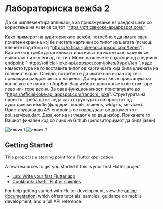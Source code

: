 # Лабораториска вежба 2

Да се имплементира апликација за прикажување на рандом шеги со користење на АПИ од сајтот "https://official-joke-api.appspot.com/". 

Како примерот на аудиториските вежби, потребно е да имате еден почетен екран на кој ќе листате картички со типот на шегата (помош: влечете податоци од "https://official-joke-api.appspot.com/types"). 
Картичките треба да се кликаат и да носат на нов екран, каде ќе се излистаат сите шеги од тој тип. Може да влечете податоци од следниов endpoint: " https://official-joke-api.appspot.com/jokes/{type}/ten ", каде наместо type ќе го поставите типот од картичката која била кликната на главниот екран. 
Следно, потребно е да имате нов екран кој ќе ја прикажува рандом шегата на денот. До екранот ќе се пристапува со копче кое се наоѓа во AppBar. Ваш избор е дали копчето ќе стои горе лево или горе десно. За оваа функционалност, пристапувате до "https://official-joke-аpi.appspot.com/random_joke". 
Структурата на проектот треба да изгледа како структурата на проектот од аудиториски вежби (фолдери: models, screens, widgets, services). Пристапувања до API endpoints се извршуваат во документот: api_services.dart. Дизајнот на изгледот е по ваш избор. Прикачете го Вашиот финален код со линк на Github (репозиториумот да биде јавен).

![слика 1](https://github.com/user-attachments/assets/f6ea5d80-d3c8-4a55-9e27-7e4d8065d2d6)
![слика 2](https://github.com/user-attachments/assets/24372bc1-769d-486a-bb44-503a04e08210)

## Getting Started

This project is a starting point for a Flutter application.

A few resources to get you started if this is your first Flutter project:

- [Lab: Write your first Flutter app](https://docs.flutter.dev/get-started/codelab)
- [Cookbook: Useful Flutter samples](https://docs.flutter.dev/cookbook)

For help getting started with Flutter development, view the
[online documentation](https://docs.flutter.dev/), which offers tutorials,
samples, guidance on mobile development, and a full API reference.
